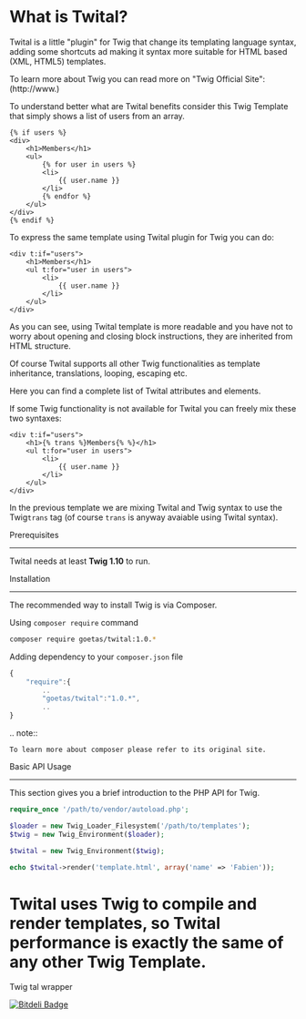 What is Twital?
==============

Twital is a little "plugin" for Twig that change its templating language syntax, adding some shortcuts ad making it syntax more suitable for HTML based (XML, HTML5) templates.

To learn more about Twig you can read more on "Twig Official Site":(http://www.)

To understand better what are Twital benefits consider this Twig Template that simply shows a list of users from an array.

```jinja
{% if users %}
<div>
    <h1>Members</h1>
    <ul>
        {% for user in users %}
        <li>
            {{ user.name }}
        </li>
        {% endfor %}
    </ul>
</div>
{% endif %}
```

To express the same template using Twital plugin for Twig you can do:

```jinja
<div t:if="users">
    <h1>Members</h1>
    <ul t:for="user in users">
        <li>
            {{ user.name }}
        </li>
    </ul>
</div>
```

As you can see, using Twital template is more readable and you have not to worry about opening and closing block instructions, they are inherited from HTML structure.

Of course Twital supports all other Twig functionalities as template inheritance, translations, looping, escaping etc.

Here you can find a complete list of Twital attributes and elements.

If some Twig functionality is not available for Twital you can freely mix these two syntaxes:

```jinja
<div t:if="users">
    <h1>{% trans %}Members{% %}</h1>
    <ul t:for="user in users">
        <li>
            {{ user.name }}
        </li>
    </ul>
</div>
```

In the previous template we are mixing Twital and Twig syntax to use the Twig``trans`` tag (of course ``trans`` is anyway avaiable using Twital syntax).

Prerequisites
*************

Twital needs at least **Twig 1.10** to run.

Installation
************

The recommended way to install Twig is via Composer.

Using  ``composer require`` command

```bash
composer require goetas/twital:1.0.*
```
Adding dependency to your ``composer.json`` file

```js
{
    "require":{
        ..
        "goetas/twital":"1.0.*",
        ..
}
```
.. note::

    To learn more about composer please refer to its original site.

Basic API Usage
***************

This section gives you a brief introduction to the PHP API for Twig.

```php
require_once '/path/to/vendor/autoload.php';

$loader = new Twig_Loader_Filesystem('/path/to/templates');
$twig = new Twig_Environment($loader);

$twital = new Twig_Environment($twig);

echo $twital->render('template.html', array('name' => 'Fabien'));
```
Twital uses Twig to compile and render templates, so Twital performance is exactly the same of any other Twig Template.
=======
Twig tal wrapper


[![Bitdeli Badge](https://d2weczhvl823v0.cloudfront.net/goetas/twital/trend.png)](https://bitdeli.com/free "Bitdeli Badge")
